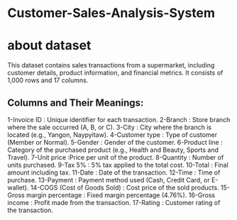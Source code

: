 # Customer-Sales-Analysis-System
# about dataset 
This dataset contains sales transactions from a supermarket, including customer details, product information, and financial metrics. It consists of 1,000 rows and 17 columns.
## Columns and Their Meanings:
1-Invoice ID : Unique identifier for each transaction.
2-Branch : Store branch where the sale occurred (A, B, or C).
3-City : City where the branch is located (e.g., Yangon, Naypyitaw).
4-Customer type : Type of customer (Member or Normal).
5-Gender : Gender of the customer.
6-Product line : Category of the purchased product (e.g., Health and Beauty, Sports and Travel).
7-Unit price :Price per unit of the product.
8-Quantity : Number of units purchased.
9-Tax 5% : 5% tax applied to the total cost.
10-Total : Final amount including tax.
11-Date : Date of the transaction.
12-Time : Time of purchase.
13-Payment : Payment method used (Cash, Credit Card, or E-wallet).
14-COGS (Cost of Goods Sold) : Cost price of the sold products.
15-Gross margin percentage : Fixed margin percentage (4.76%).
16-Gross income : Profit made from the transaction.
17-Rating : Customer rating of the transaction.
